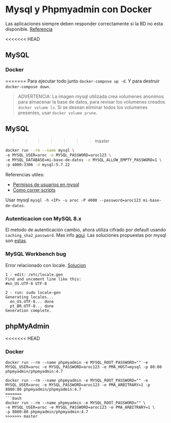 # Mysql y Phpmyadmin con Docker

Las aplicaciones siempre deben responder correctamente si la BD no esta disponible. [Referencia](https://docs.docker.com/compose/startup-order/)

<<<<<<< HEAD
## MySQL

### Docker
=======
Para ejecutar todo junto `docker-compose up -d`. Y para destruir `docker-compose down`.

>ADVERTENCIA: La imagen mysql utilizada crea volumenes anonimos para almacenar la base de datos, para revisar los volumenes creados `docker volume ls`. Si se desean eliminar todos los volumenes presentes, usar `docker volume prune`.

## MySQL
>>>>>>> master

```bash
docker run --rm --name mysql \
-e MYSQL_USER=aroc -e MYSQL_PASSWORD=aroc123 \
-e MYSQL_DATABASE=mi-base-de-datos -e MYSQL_ALLOW_EMPTY_PASSWORD=1 \
-p 4000:3306 -d mysql:5.7.22
```

Referencias utiles:
- [Permisos de usuarios en mysql](https://dev.mysql.com/doc/refman/8.0/en/adding-users.html)
- [Como correr scripts](https://dev.mysql.com/doc/refman/8.0/en/mysql-batch-commands.html)

Usar mysql `mysql -h <IP> -u aroc -P 4000 --password=aroc123 mi-base-de-datos`.

### Autenticacion con MySQL 8.x

El metodo de autenticación cambio, ahora utiliza cifrado por default usando `caching_sha2_password`. Mas info [aqui](https://dev.mysql.com/doc/refman/8.0/en/caching-sha2-pluggable-authentication.html). Las soluciones propuestas por mysql son [estas](https://dev.mysql.com/doc/refman/8.0/en/upgrading-from-previous-series.html#upgrade-caching-sha2-password).

### MySQL Workbench bug

Error relacionado con locale. [Solucion](https://bugs.mysql.com/bug.php?id=84908)

```
1 - edit: /etc/locale.gen 
Find and uncoment line like this: 
#en_US.UTF-8 UTF-8

2 - run: sudo locale-gen
Generating locales...
  en_US.UTF-8... done
  pt_BR.UTF-8... done
Generation complete.
```

## phpMyAdmin

<<<<<<< HEAD
### Docker
```
docker run --rm --name phpmyadmin -e MYSQL_ROOT_PASSWORD="" -e MYSQL_USER=aroc -e MYSQL_PASSWORD=aroc123 -e PMA_HOST=mysql -p 80:80 phpmyadmin/phpmyadmin:4.7
```
```
docker run --rm --name phpmyadmin -e MYSQL_ROOT_PASSWORD="" -e MYSQL_USER=aroc -e MYSQL_PASSWORD=aroc123 -e PMA_ARBITRARY=1 -p 8080:80 phpmyadmin/phpmyadmin:4.7
=======
```bash
docker run --rm --name phpmyadmin -e MYSQL_ROOT_PASSWORD="" \
-e MYSQL_USER=aroc -e MYSQL_PASSWORD=aroc123 -e PMA_ARBITRARY=1 \
-p 8080:80 phpmyadmin/phpmyadmin:4.7
>>>>>>> master
```